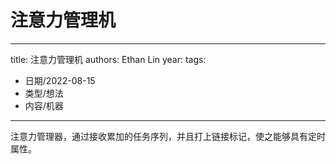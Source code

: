 # 注意力管理机


---
title: 注意力管理机
authors: Ethan Lin
year:
tags:
  - 日期/2022-08-15 
  - 类型/想法 
  - 内容/机器 
---




注意力管理器，通过接收累加的任务序列，并且打上链接标记，使之能够具有定时属性。